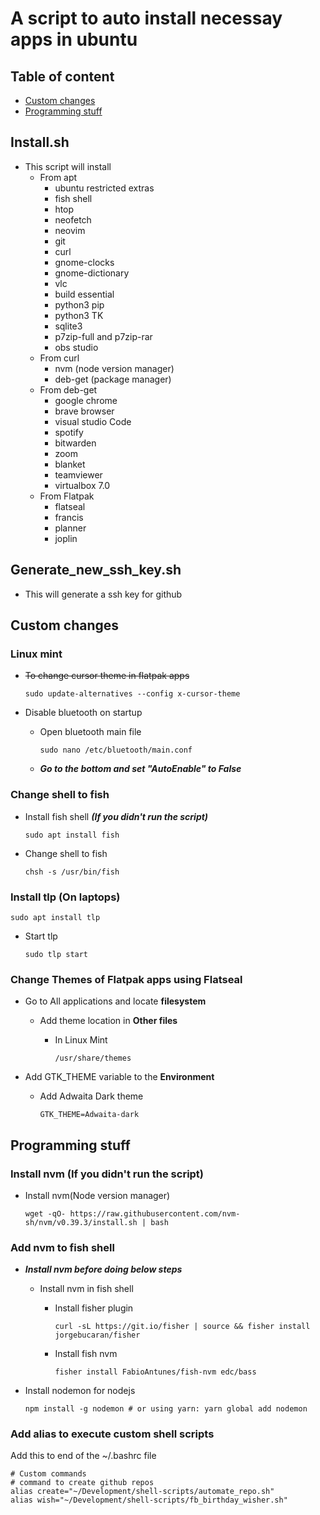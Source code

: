 # A script to auto install necessay apps in ubuntu

## Table of content
* [Custom changes](#custom-changes)
* [Programming stuff](#programming-stuff)


## Install.sh 
  - This script will install 
    - From apt
      - ubuntu restricted extras
      - fish shell
      - htop
      - neofetch
      - neovim
      - git
      - curl
      - gnome-clocks
      - gnome-dictionary
      - vlc
      - build essential
      - python3 pip
      - python3 TK
      - sqlite3
      - p7zip-full and p7zip-rar
      - obs studio
    - From curl
      - nvm (node version manager)
      - deb-get (package manager)  
     - From deb-get
        - google chrome
        - brave browser
        - visual studio Code
        - spotify
        - bitwarden
        - zoom
        - blanket
        - teamviewer
        - virtualbox 7.0
     - From Flatpak
        - flatseal
        - francis
        - planner
        - joplin

## Generate_new_ssh_key.sh
  - This will generate a ssh key for github
    
## Custom changes

### Linux mint  
  - ~~To change cursor theme in flatpak apps~~
    ```
    sudo update-alternatives --config x-cursor-theme
    ```
    
  - Disable bluetooth on startup
    
    - Open bluetooth main file
      ```
      sudo nano /etc/bluetooth/main.conf
      ```
    
    - ***Go to the bottom and set "AutoEnable" to False***

### Change shell to fish
  
  - Install fish shell ***(If you didn't run the script)***
      ```
      sudo apt install fish
      ```
      
  - Change shell to fish
      ```
      chsh -s /usr/bin/fish
      ```
   
### Install tlp (On laptops)
  ```
  sudo apt install tlp
  ```
  
  - Start tlp
    ```
    sudo tlp start
    ```
    
### Change Themes of Flatpak apps using Flatseal 

  - Go to All applications and locate **filesystem**
    
    - Add theme location in **Other files**
    
      - In Linux Mint
        ```
        /usr/share/themes
        ```
  
  - Add GTK_THEME variable to the **Environment**
    
    - Add Adwaita Dark theme
      ```
      GTK_THEME=Adwaita-dark
      ```

## Programming stuff

### Install nvm (If you didn't run the script)

  - Install nvm(Node version manager)
    ```
    wget -qO- https://raw.githubusercontent.com/nvm-sh/nvm/v0.39.3/install.sh | bash  
    ```

### Add nvm to fish shell
  - ***Install nvm before doing below steps***
    
    - Install nvm in fish shell
      
      - Install fisher plugin
        ```
        curl -sL https://git.io/fisher | source && fisher install jorgebucaran/fisher
        ```
      - Install fish nvm
        ```
        fisher install FabioAntunes/fish-nvm edc/bass
        ```
 - Install nodemon for nodejs
   ```
   npm install -g nodemon # or using yarn: yarn global add nodemon
   ```
   
### Add alias to execute custom shell scripts
   Add this to end of the ~/.bashrc file
   ```
   # Custom commands
   # command to create github repos
   alias create="~/Development/shell-scripts/automate_repo.sh"
   alias wish="~/Development/shell-scripts/fb_birthday_wisher.sh"
   ```
